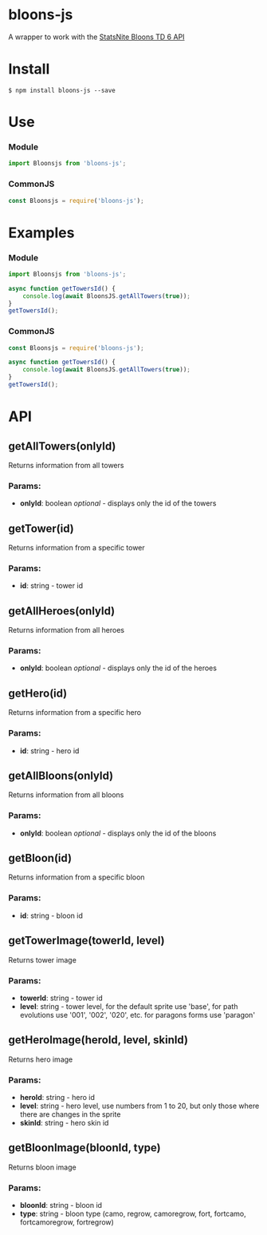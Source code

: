 # bloons-js
A wrapper to work with the [StatsNite Bloons TD 6 API](https://statsnite.com/btd/api)

# Install
`$ npm install bloons-js --save`

# Use
### Module
```js
import Bloonsjs from 'bloons-js';
```
### CommonJS
```js
const Bloonsjs = require('bloons-js');
```

# Examples
### Module
```js
import Bloonsjs from 'bloons-js';

async function getTowersId() {
    console.log(await BloonsJS.getAllTowers(true));
}
getTowersId();
```
### CommonJS
```js
const Bloonsjs = require('bloons-js');

async function getTowersId() {
    console.log(await BloonsJS.getAllTowers(true));
}
getTowersId();
```

# API

## getAllTowers(onlyId)
Returns information from all towers
### Params: 
* **onlyId**: boolean *optional* - displays only the id of the towers

## getTower(id)
Returns information from a specific tower
### Params: 
* **id**: string - tower id

## getAllHeroes(onlyId)
Returns information from all heroes
### Params: 
* **onlyId**: boolean *optional* - displays only the id of the heroes

## getHero(id)
Returns information from a specific hero
### Params: 
* **id**: string - hero id

## getAllBloons(onlyId)
Returns information from all bloons
### Params: 
* **onlyId**: boolean *optional* - displays only the id of the bloons

## getBloon(id)
Returns information from a specific bloon
### Params: 
* **id**: string - bloon id

## getTowerImage(towerId, level)
Returns tower image
### Params: 
* **towerId**: string - tower id
* **level**: string - tower level, for the default sprite use 'base', for path evolutions use '001', '002', '020', etc. for paragons forms use 'paragon'

## getHeroImage(heroId, level, skinId)
Returns hero image
### Params: 
* **heroId**: string - hero id
* **level**: string - hero level, use numbers from 1 to 20, but only those where there are changes in the sprite
* **skinId**: string - hero skin id

## getBloonImage(bloonId, type)
Returns bloon image
### Params: 
* **bloonId**: string - bloon id
* **type**: string - bloon type (camo, regrow, camoregrow, fort, fortcamo, fortcamoregrow, fortregrow)